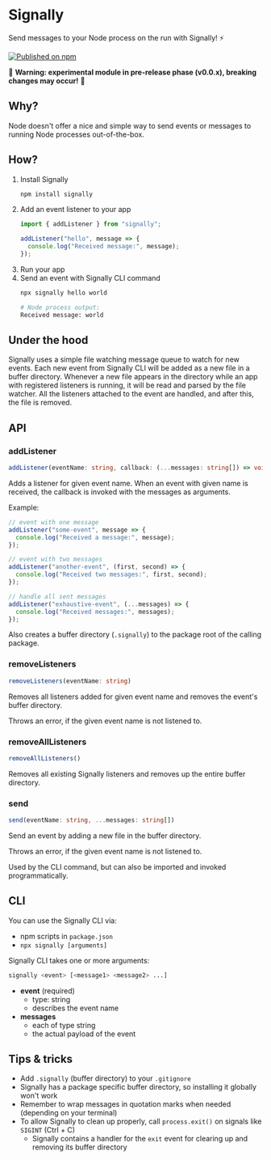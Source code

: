 # Signally

Send messages to your Node process on the run with Signally! ⚡️

[![Published on npm](https://img.shields.io/npm/v/signally.svg)](https://www.npmjs.com/package/signally)

🚧 **Warning: experimental module in pre-release phase (v0.0.x), breaking changes may occur!** 🚧

## Why?

Node doesn't offer a nice and simple way to send events or messages to running Node processes out-of-the-box.

## How?

1. Install Signally
    ```sh
    npm install signally
    ```
2. Add an event listener to your app
    ```ts
    import { addListener } from "signally";

    addListener("hello", message => {
      console.log("Received message:", message);
    });
    ```
3. Run your app
4. Send an event with Signally CLI command
    ```sh
    npx signally hello world
    ```
    ```sh
    # Node process output:
    Received message: world
    ```

## Under the hood

Signally uses a simple file watching message queue to watch for new events. Each new event from Signally CLI will be added as a new file in a buffer directory. Whenever a new file appears in the directory while an app with registered listeners is running, it will be read and parsed by the file watcher. All the listeners attached to the event are handled, and after this, the file is removed.

## API

### addListener

```ts
addListener(eventName: string, callback: (...messages: string[]) => void)
```

Adds a listener for given event name. When an event with given name is received, the callback is invoked with the messages as arguments.

Example:
```ts
// event with one message
addListener("some-event", message => {
  console.log("Received a message:", message);
});

// event with two messages
addListener("another-event", (first, second) => {
  console.log("Received two messages:", first, second);
});

// handle all sent messages
addListener("exhaustive-event", (...messages) => {
  console.log("Received messages:", messages);
});
```

Also creates a buffer directory (`.signally`) to the package root of the calling package.

### removeListeners

```ts
removeListeners(eventName: string)
```

Removes all listeners added for given event name and removes the event's buffer directory.

Throws an error, if the given event name is not listened to.

### removeAllListeners

```ts
removeAllListeners()
```

Removes all existing Signally listeners and removes up the entire buffer directory.

### send

```ts
send(eventName: string, ...messages: string[])
```

Send an event by adding a new file in the buffer directory.

Throws an error, if the given event name is not listened to.

Used by the CLI command, but can also be imported and invoked programmatically.

## CLI

You can use the Signally CLI via:
* npm scripts in `package.json`
* `npx signally [arguments]`

Signally CLI takes one or more arguments:
```sh
signally <event> [<message1> <message2> ...]
```
* **event** (required)
  * type: string
  * describes the event name
* **messages**
  * each of type string
  * the actual payload of the event

## Tips & tricks

* Add `.signally` (buffer directory) to your `.gitignore`
* Signally has a package specific buffer directory, so installing it globally won't work
* Remember to wrap messages in quotation marks when needed (depending on your terminal)
* To allow Signally to clean up properly, call `process.exit()` on signals like `SIGINT` (Ctrl + C)
  * Signally contains a handler for the `exit` event for clearing up and removing its buffer directory
